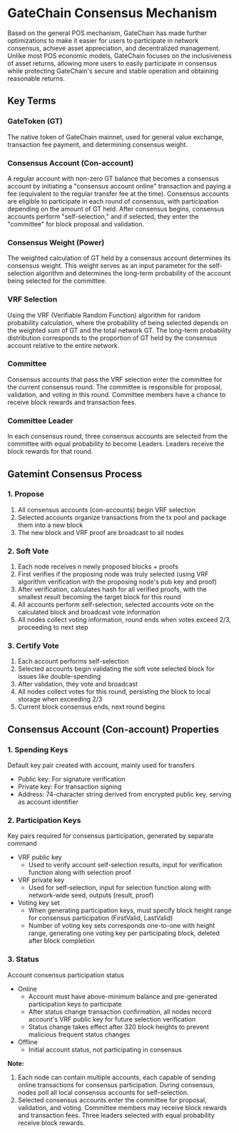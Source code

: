 # GateChain Consensus Mechanism

Based on the general POS mechanism, GateChain has made further optimizations to make it easier for users to participate in network consensus, achieve asset appreciation, and decentralized management. Unlike most POS economic models, GateChain focuses on the inclusiveness of asset returns, allowing more users to easily participate in consensus while protecting GateChain's secure and stable operation and obtaining reasonable returns.

## Key Terms

### GateToken (GT)
The native token of GateChain mainnet, used for general value exchange, transaction fee payment, and determining consensus weight.

### Consensus Account (Con-account)
A regular account with non-zero GT balance that becomes a consensus account by initiating a "consensus account online" transaction and paying a fee (equivalent to the regular transfer fee at the time). Consensus accounts are eligible to participate in each round of consensus, with participation depending on the amount of GT held. After consensus begins, consensus accounts perform "self-selection," and if selected, they enter the "committee" for block proposal and validation.

### Consensus Weight (Power)
The weighted calculation of GT held by a consensus account determines its consensus weight. This weight serves as an input parameter for the self-selection algorithm and determines the long-term probability of the account being selected for the committee.

### VRF Selection
Using the VRF (Verifiable Random Function) algorithm for random probability calculation, where the probability of being selected depends on the weighted sum of GT and the total network GT. The long-term probability distribution corresponds to the proportion of GT held by the consensus account relative to the entire network.

### Committee
Consensus accounts that pass the VRF selection enter the committee for the current consensus round. The committee is responsible for proposal, validation, and voting in this round. Committee members have a chance to receive block rewards and transaction fees.

### Committee Leader
In each consensus round, three consensus accounts are selected from the committee with equal probability to become Leaders. Leaders receive the block rewards for that round.

## Gatemint Consensus Process

### 1. Propose
1. All consensus accounts (con-accounts) begin VRF selection
2. Selected accounts organize transactions from the tx pool and package them into a new block
3. The new block and VRF proof are broadcast to all nodes

### 2. Soft Vote
1. Each node receives n newly proposed blocks + proofs
2. First verifies if the proposing node was truly selected (using VRF algorithm verification with the proposing node's pub key and proof)
3. After verification, calculates hash for all verified proofs, with the smallest result becoming the target block for this round
4. All accounts perform self-selection, selected accounts vote on the calculated block and broadcast vote information
5. All nodes collect voting information, round ends when votes exceed 2/3, proceeding to next step

### 3. Certify Vote
1. Each account performs self-selection
2. Selected accounts begin validating the soft vote selected block for issues like double-spending
3. After validation, they vote and broadcast
4. All nodes collect votes for this round, persisting the block to local storage when exceeding 2/3
5. Current block consensus ends, next round begins

## Consensus Account (Con-account) Properties

### 1. Spending Keys
Default key pair created with account, mainly used for transfers
- Public key: For signature verification
- Private key: For transaction signing
- Address: 74-character string derived from encrypted public key, serving as account identifier

### 2. Participation Keys
Key pairs required for consensus participation, generated by separate command
- VRF public key
  - Used to verify account self-selection results, input for verification function along with selection proof
- VRF private key
  - Used for self-selection, input for selection function along with network-wide seed, outputs (result, proof)
- Voting key set
  - When generating participation keys, must specify block height range for consensus participation (FirstValid, LastValid)
  - Number of voting key sets corresponds one-to-one with height range, generating one voting key per participating block, deleted after block completion

### 3. Status
Account consensus participation status
- Online
  - Account must have above-minimum balance and pre-generated participation keys to participate
  - After status change transaction confirmation, all nodes record account's VRF public key for future selection verification
  - Status change takes effect after 320 block heights to prevent malicious frequent status changes
- Offline
  - Initial account status, not participating in consensus

**Note:**
1. Each node can contain multiple accounts, each capable of sending online transactions for consensus participation. During consensus, nodes poll all local consensus accounts for self-selection.
2. Selected consensus accounts enter the committee for proposal, validation, and voting. Committee members may receive block rewards and transaction fees. Three leaders selected with equal probability receive block rewards.
